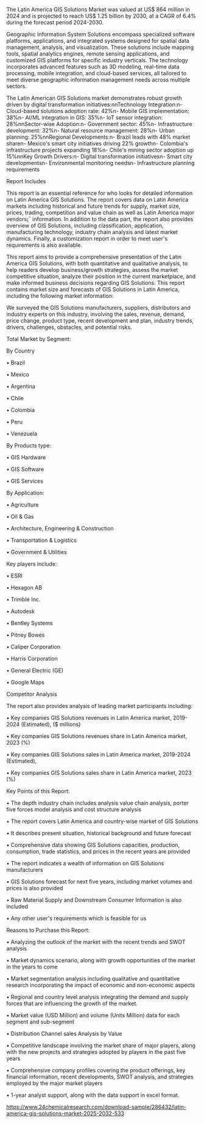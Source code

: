 The Latin America GIS Solutions Market was valued at US$ 864 million in 2024 and is projected to reach US$ 1.25 billion by 2030, at a CAGR of 6.4% during the forecast period 2024-2030.

Geographic Information System Solutions encompass specialized software platforms, applications, and integrated systems designed for spatial data management, analysis, and visualization. These solutions include mapping tools, spatial analytics engines, remote sensing applications, and customized GIS platforms for specific industry verticals. The technology incorporates advanced features such as 3D modeling, real-time data processing, mobile integration, and cloud-based services, all tailored to meet diverse geographic information management needs across multiple sectors.

The Latin American GIS Solutions market demonstrates robust growth driven by digital transformation initiatives:nnTechnology Integration:n- Cloud-based solutions adoption rate: 42%n- Mobile GIS implementation: 38%n- AI/ML integration in GIS: 35%n- IoT sensor integration: 28%nnSector-wise Adoption:n- Government sector: 45%n- Infrastructure development: 32%n- Natural resource management: 28%n- Urban planning: 25%nnRegional Developments:n- Brazil leads with 48% market sharen- Mexico's smart city initiatives driving 22% growthn- Colombia's infrastructure projects expanding 18%n- Chile's mining sector adoption up 15%nnKey Growth Drivers:n- Digital transformation initiativesn- Smart city developmentsn- Environmental monitoring needsn- Infrastructure planning requirements

Report Includes

This report is an essential reference for who looks for detailed information on Latin America GIS Solutions. The report covers data on Latin America markets including historical and future trends for supply, market size, prices, trading, competition and value chain as well as Latin America major vendors¡¯ information. In addition to the data part, the report also provides overview of GIS Solutions, including classification, application, manufacturing technology, industry chain analysis and latest market dynamics. Finally, a customization report in order to meet user's requirements is also available.

This report aims to provide a comprehensive presentation of the Latin America GIS Solutions, with both quantitative and qualitative analysis, to help readers develop business/growth strategies, assess the market competitive situation, analyze their position in the current marketplace, and make informed business decisions regarding GIS Solutions. This report contains market size and forecasts of GIS Solutions in Latin America, including the following market information:

We surveyed the GIS Solutions manufacturers, suppliers, distributors and industry experts on this industry, involving the sales, revenue, demand, price change, product type, recent development and plan, industry trends, drivers, challenges, obstacles, and potential risks.

Total Market by Segment:

By Country

•    Brazil

•    Mexico

•    Argentina

•    Chile

•    Colombia

•    Peru

•    Venezuela

By Products type:

•    GIS Hardware

•    GIS Software

•    GIS Services

By Application:

•    Agriculture

•    Oil & Gas

•    Architecture, Engineering & Construction

•    Transportation & Logistics

•    Government & Utilities

Key players include: 

•    ESRI

•    Hexagon AB

•    Trimble Inc.

•    Autodesk

•    Bentley Systems

•    Pitney Bowes

•    Caliper Corporation

•    Harris Corporation

•    General Electric (GE)

•    Google Maps

Competitor Analysis

The report also provides analysis of leading market participants including:

•    Key companies GIS Solutions revenues in Latin America market, 2019-2024 (Estimated), ($ millions)

•    Key companies GIS Solutions revenues share in Latin America market, 2023 (%)

•    Key companies GIS Solutions sales in Latin America market, 2019-2024 (Estimated),

•    Key companies GIS Solutions sales share in Latin America market, 2023 (%)

Key Points of this Report:

•    The depth industry chain includes analysis value chain analysis, porter five forces model analysis and cost structure analysis

•    The report covers Latin America and country-wise market of GIS Solutions

•    It describes present situation, historical background and future forecast

•    Comprehensive data showing GIS Solutions capacities, production, consumption, trade statistics, and prices in the recent years are provided

•    The report indicates a wealth of information on GIS Solutions manufacturers

•    GIS Solutions forecast for next five years, including market volumes and prices is also provided

•    Raw Material Supply and Downstream Consumer Information is also included

•    Any other user's requirements which is feasible for us

Reasons to Purchase this Report:

•    Analyzing the outlook of the market with the recent trends and SWOT analysis

•    Market dynamics scenario, along with growth opportunities of the market in the years to come

•    Market segmentation analysis including qualitative and quantitative research incorporating the impact of economic and non-economic aspects

•    Regional and country level analysis integrating the demand and supply forces that are influencing the growth of the market.

•    Market value (USD Million) and volume (Units Million) data for each segment and sub-segment

•    Distribution Channel sales Analysis by Value

•    Competitive landscape involving the market share of major players, along with the new projects and strategies adopted by players in the past five years

•    Comprehensive company profiles covering the product offerings, key financial information, recent developments, SWOT analysis, and strategies employed by the major market players

•    1-year analyst support, along with the data support in excel format.

https://www.24chemicalresearch.com/download-sample/286432/latin-america-gis-solutions-market-2025-2032-533
